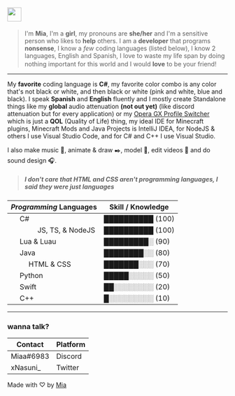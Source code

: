 # <img src="https://user-images.githubusercontent.com/5679180/79618120-0daffb80-80be-11ea-819e-d2b0fa904d07.gif" width="32px">
>  I'm **Mia**, I'm a **girl**, my pronouns are **she/her** and I'm a sensitive person who likes to **help** others. I am a **developer** that programs **nonsense**, I know a *few* coding languages (listed below), I know 2 languages, English and Spanish, I love to waste my life span by doing nothing important for this world and I would **love** to be your friend! <img src="https://em-content.zobj.net/thumbs/160/twitter/154/heavy-black-heart_2764.png" width="16px">
---
My **favorite** coding language is **C#**, my favorite color combo is any color that's not black or white, and then black or white (pink and white, blue and black). I speak **Spanish** and **English** fluently and I mostly create Standalone things like my **global** audio attenuation **(not out yet)** (like discord attenuation but for every application) or my [Opera GX Profile Switcher](https://github.com/xNasuni/ProfileSwitcher) which is just a **QOL** (Quality of Life) thing, my ideal IDE for Minecraft plugins, Minecraft Mods and Java Projects is IntelliJ IDEA, for NodeJS & others I use Visual Studio Code, and for C# and C++ I use Visual Studio.

I also make music 🎵, animate & draw ✒️, model 🧱, edit videos 📼 and do sound design 🎧.
>##### I don't care that HTML and CSS aren't programming languages, I said they were just languages


| *Programming* Languages | Skill / Knowledge |
| --- | --- |
| <img  src="https://cdn.jsdelivr.net/gh/devicons/devicon/icons/csharp/csharp-original.svg"  width="16px"/> C# | ██████████ (100) |
| <img  src="https://cdn.jsdelivr.net/gh/devicons/devicon/icons/javascript/javascript-original.svg"  width="16px"/>  <img  src="https://cdn.jsdelivr.net/gh/devicons/devicon/icons/typescript/typescript-original.svg"  width="16px"/>  <img  src="https://cdn.jsdelivr.net/gh/devicons/devicon/icons/nodejs/nodejs-original.svg"  width="16px"/> JS, TS, & NodeJS| ██████████ (100) |
| <img  src="https://cdn.jsdelivr.net/gh/devicons/devicon/icons/lua/lua-original.svg"  width="16px"/> Lua & Luau| █████████░ (90) |
| <img  src="https://cdn.jsdelivr.net/gh/devicons/devicon/icons/java/java-original.svg"  width="16px"/> Java | ████████░░ (80) |
| <img  src="https://cdn.jsdelivr.net/gh/devicons/devicon/icons/html5/html5-original.svg"  width="16px"/>  <img  src="https://cdn.jsdelivr.net/gh/devicons/devicon/icons/css3/css3-original.svg"  width="16px"/> HTML & CSS | ███████░░░ (70) |
| <img  src="https://cdn.jsdelivr.net/gh/devicons/devicon/icons/python/python-original.svg"  width="16px"/> Python | █████░░░░░ (50) |
| <img  src="https://cdn.jsdelivr.net/gh/devicons/devicon/icons/swift/swift-original.svg"  width="16px"/> Swift | ██░░░░░░░░ (20) |
| <img  src="https://cdn.jsdelivr.net/gh/devicons/devicon/icons/cplusplus/cplusplus-original.svg"  width="16px"/> C++ | █░░░░░░░░░ (10) |
--- 



### wanna talk?
| Contact | Platform |
| --- | --- |
| Miaa#6983 | Discord |
| xNasuni_ | Twitter |

Made with ♡ by [Mia](https://github.com/xNasuni)
